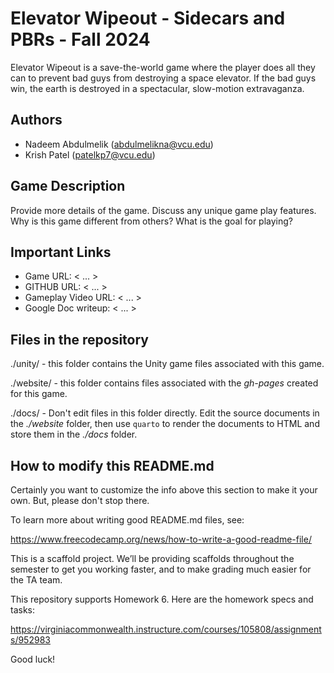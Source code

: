 # Elevator Wipeout - Sidecars and PBRs - Fall 2024

Elevator Wipeout is a save-the-world game where the player does all they can to prevent bad guys from destroying a space elevator.  If the bad guys win, the earth
is destroyed in a spectacular, slow-motion extravaganza.

## Authors

- Nadeem Abdulmelik (abdulmelikna@vcu.edu)
- Krish Patel (patelkp7@vcu.edu)

## Game Description

Provide more details of the game.  Discuss any unique game play features.  Why is
this game different from others?  What is the goal for playing?

## Important Links

- Game URL: < ... >
- GITHUB URL: < ... >
- Gameplay Video URL: < ... >
- Google Doc writeup: < ... >

## Files in the repository

./unity/ - this folder contains the Unity game files associated with this game.

./website/ - this folder contains files associated with the *gh-pages* created for this game.

./docs/ - Don't edit files in this folder directly.  Edit the source documents in the *./website* folder, then use `quarto` to render the documents to HTML and store them in the *./docs* folder.


## How to modify this README.md

Certainly you want to customize the info above this section to make it your own. But, please don't stop there.

To learn more about writing good README.md files, see:

<https://www.freecodecamp.org/news/how-to-write-a-good-readme-file/>

This is a scaffold project. We’ll be providing scaffolds throughout the
semester to get you working faster, and to make grading much easier for
the TA team.

This repository supports Homework 6. Here are the homework specs and
tasks:

<https://virginiacommonwealth.instructure.com/courses/105808/assignments/952983>

Good luck!

